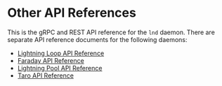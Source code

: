 # Other API References

This is the gRPC and REST API reference for the `lnd` daemon. There are separate API reference documents for the
following daemons:

- [Lightning Loop API Reference](https://lightning.engineering/loopapi/)
- [Faraday API Reference](https://api.lightning.community/faraday.html)
- [Lightning Pool API Reference](https://lightning.engineering/poolapi/)
- [Taro API Reference](https://lightning.engineering/taroapi/)

<br/><br/><br/>
